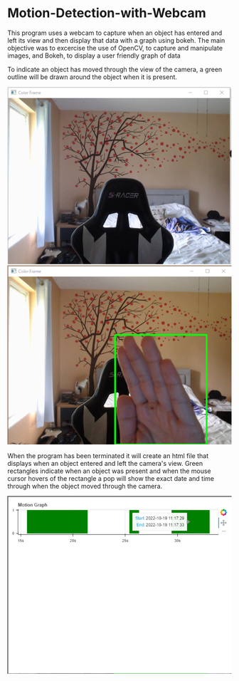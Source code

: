 # Motion-Detection-with-Webcam
This program uses a webcam to capture when an object has entered and left its view and then display that data with a graph using bokeh. 
The main objective was to excercise the use of OpenCV, to capture and manipulate images, and Bokeh, to display a user friendly graph of data

To indicate an object has moved through the view of the camera, a green outline will be drawn around the object when it is present. 

![No Object Detected Image](Screenshots/screenshot1.png)<br/>
![Object Detected Image](Screenshots/screenshot2.png)<br/>

When the program has been terminated it will create an html file that displays when an object entered and left the camera's view.
Green rectangles indicate when an object was present and when the mouse cursor hovers of the rectangle a pop will show the exact date and time 
through when the object moved through the camera.

![Bokeh Display](Screenshots/ScreenshotBokeh.png)<br/>
